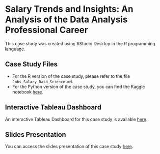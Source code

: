 # Salary Trends and Insights: An Analysis of the Data Analysis Professional Career

This case study was created using RStudio Desktop in the R programming language.

## Case Study Files

- For the R version of the case study, please refer to the file `Jobs_Salary_Data_Science.md`.
- For the Python version of the case study, you can find the Kaggle notebook [here](https://www.kaggle.com/code/murilozangari/jobs-and-salaries-in-data-related-careers-python).

## Interactive Tableau Dashboard

An interactive Tableau Dashboard for this case study is available [here](https://public.tableau.com/app/profile/murilo.zangari/viz/JobsandSalariesinData-RelatedCareers/Dashboard1).

## Slides Presentation

You can access the slides presentation of this case study [here](https://docs.google.com/presentation/d/1FjdIht97sicdoYPerQHFOSk-nO2emGaNHl7mVgDi6XA/edit?usp=sharing).

